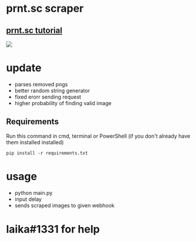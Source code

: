 # prnt.sc scraper
## [prnt.sc tutorial](https://www.youtube.com/watch?v=O_qaGOx50Pc)

![](https://i.gyazo.com/3ae8b438c59cf803c7a18ac0e6d3ac44.gif)

# update
- parses removed pngs
- better random string generator
- fixed erorr sending request
- higher probability of finding valid image

## Requirements
Run this command in cmd, terminal or PowerShell (if you don't already have them installed installed)
```
pip install -r requirements.txt
```

# usage
- python main.py 
- input delay
- sends scraped images to given webhook
# laika#1331 for help
